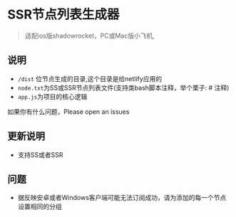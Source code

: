 # SSR节点列表生成器

> 适配ios版shadowrocket，PC或Mac版小飞机,

## 说明

+ `/dist` 位节点生成的目录,这个目录是给netlify应用的
+ `node.txt`为SS或SSR节点列表文件(支持类bash脚本注释，举个栗子: # 注释)
+ `app.js`为项目的核心逻辑

如果你有什么问题，Please open an issues

## 更新说明

+ 支持SS或者SSR

## 问题

+ 据反映安卓或者Windows客户端可能无法订阅成功，请为添加的每一个节点设置相同的分组
